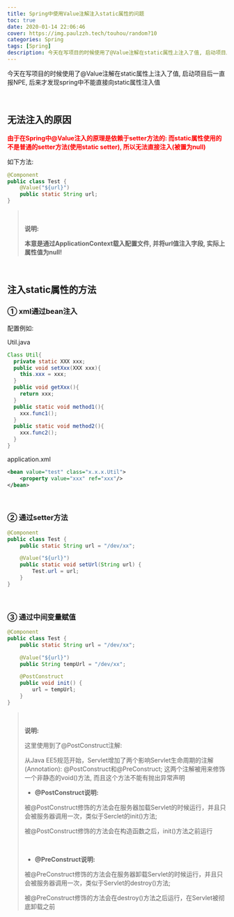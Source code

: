 ```yaml
---
title: Spring中使用Value注解注入static属性的问题
toc: true
date: 2020-01-14 22:06:46
cover: https://img.paulzzh.tech/touhou/random?10
categories: Spring
tags: [Spring]
description: 今天在写项目的时候使用了@Value注解在static属性上注入了值, 启动项目后一直报NPE, 后来才发现spring中不能直接向static属性注入值
---
```


今天在写项目的时候使用了@Value注解在static属性上注入了值, 启动项目后一直报NPE, 后来才发现spring中不能直接向static属性注入值

<br/>

<!--more-->

## 无法注入的原因

<font color="#ff0000">**由于在Spring中@Value注入的原理是依赖于setter方法的: 而static属性使用的不是普通的setter方法(使用static setter), 所以无法直接注入(被置为null)**</font>

如下方法:

```java
@Component
public class Test {
    @Value("${url}")
    public static String url;
}
```

><br/>
>
>**说明:**
>
>**本意是通过ApplicationContext载入配置文件, 并将url值注入字段, 实际上属性值为null!**

<br/>

## 注入static属性的方法

### ① xml通过bean注入

配置例如:

Util.java

```java
Class Util{
  private static XXX xxx;
  public void setXxx(XXX xxx){
    this.xxx = xxx;
  }
  public void getXxx(){
    return xxx;
  }
  public static void method1(){
    xxx.func1(); 
  }
  public static void method2(){
    xxx.func2();
  }   
}
```

application.xml

```xml
<bean value="test" class="x.x.x.Util">
    <property value="xxx" ref="xxx"/>
</bean>
```

<br/>

### ② 通过setter方法

```java
@Component
public class Test {
    public static String url = "/dev/xx";

    @Value("${url}")
    public static void setUrl(String url) {
        Test.url = url;
    }
}
```

<br/>

### ③ 通过中间变量赋值

```java
@Component
public class Test {
    public static String url = "/dev/xx";

    @Value("${url}")
    public String tempUrl = "/dev/xx";

    @PostConstruct
    public void init() {
        url = tempUrl;
    }
}
```

><br/>
>
>**说明:**
>
>这里使用到了@PostConstruct注解: 
>
>从Java EE5规范开始，Servlet增加了两个影响Servlet生命周期的注解(Annotation): @PostConstruct和@PreConstruct; 这两个注解被用来修饰一个非静态的void()方法, 而且这个方法不能有抛出异常声明
>
>-   **@PostConstruct说明:**
>
>    被@PostConstruct修饰的方法会在服务器加载Servlet的时候运行，并且只会被服务器调用一次，类似于Serclet的init()方法; 
>
>    被@PostConstruct修饰的方法会在构造函数之后，init()方法之前运行
>
>    <br/>
>
>-   **@PreConstruct说明:**
>
>    被@PreConstruct修饰的方法会在服务器卸载Servlet的时候运行，并且只会被服务器调用一次，类似于Servlet的destroy()方法;
>
>    被@PreConstruct修饰的方法会在destroy()方法之后运行，在Servlet被彻底卸载之前

<br/>